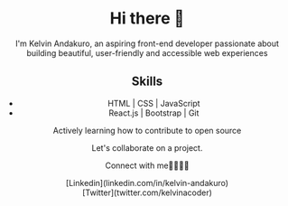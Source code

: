 <div style="text-align: center;">
  <h1>Hi there 👋</h1>
  <p>I'm Kelvin Andakuro, an aspiring front-end developer passionate about building beautiful, user-friendly and accessible web experiences</p>

  <h2>Skills</h2>
  <ul>
    <li>HTML | CSS | JavaScript</li>
    <li>React.js | Bootstrap | Git</li>
  </ul>

  <p>Actively learning how to contribute to open source</p>
  <p>Let's collaborate on a project.</p>
  <p>Connect with me🫱🏾‍🫲🏾</p>

  <p>[Linkedin](linkedin.com/in/kelvin-andakuro) <br>
[Twitter](twitter.com/kelvinacoder)</p>


</div>
